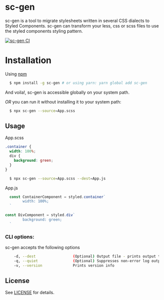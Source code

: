 # sc-gen
sc-gen is a tool to migrate stylesheets written in several CSS dialects to Styled Components. sc-gen can transform your less, css or scss files to use the styled components styling pattern.


[![sc-gen CI](https://github.com/micah-akpan/styled-components-generator-cli/actions/workflows/node.js.yml/badge.svg?branch=main)](https://github.com/micah-akpan/styled-components-generator-cli/actions/workflows/node.js.yml)

# Installation
Using [npm](http://npmjs.org)

```bash
  $ npm install -g sc-gen # or using yarn: yarn global add sc-gen
```

And voila!, sc-gen is accessible globally on your system path.

*OR*
you can run it without installing it to your system path:
```bash
  $ npx sc-gen --source=App.scss
```

## Usage
App.scss
```scss
.container {
  width: 100%;
  div {
    background: green;
  }
}
```

```bash
  $ npx sc-gen --source=App.scss --dest=App.js
```

App.js
```javascript
  const ContainerComponent = styled.container`
        width: 100%;
  `
  
const DivComponent = styled.div`
        background: green;
  `
```

### CLI options:
sc-gen accepts the following options

```bash
    -d, --dest                 (Optional) Output file - prints output to stdout if absent
    -q, --quiet                (Optional) Suppresses non-error log output
    -v, --version              Prints version info
```
## License

See [LICENSE](https://github.com/micah-akpan/styled-components-generator-cli/blob/dev/LICENSE) for details.
